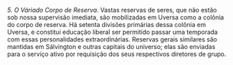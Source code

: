 ﻿<I>5. O Váriado Corpo de Reserva</I>. Vastas reservas de seres, que não estão sob nossa supervisão imediata, são mobilizadas em Uversa como a colônia do corpo de reserva. Há setenta divisões primárias dessa colônia em Uversa, e constitui educação liberal ser permitido passar uma temporada com essas personalidades extraordinárias. Reservas gerais similares são mantidas em Sálvington e outras capitais do universo; elas são enviadas para o serviço ativo por requisição dos seus respectivos diretores de grupo.